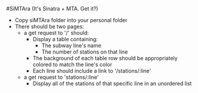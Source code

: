 #SiMTAra (It's Sinatra + MTA.  Get it?)
- Copy siMTAra folder into your personal folder
- There should be two pages:
  - a get request to '/' should:
    - Display a table containing: 
      - The subway line's name
      - The number of stations on that line
    - The background of each table row should be appropriately colored to match the line's color
    - Each line should include a link to '/stations/:line'
  - a get request to 'stations/:line'
    - Display all of the stations of that specific line in an unordered list
